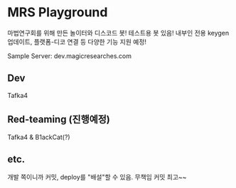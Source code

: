 # MRS Playground

마법연구회를 위해 만든 놀이터와 디스코드 봇! 테스트용 봇 있음! 내부인 전용 keygen 업데이트, 플랫폼-디코 연결 등 다양한 기능 지원 예정!


Sample Server: dev.magicresearches.com

## Dev

Tafka4

## Red-teaming (진행예정)

Tafka4 & B1ackCat(?)

## etc.

개발 쪽이니까 커밋, deploy를 "배설"할 수 있음. 무책임 커밋 최고~~
